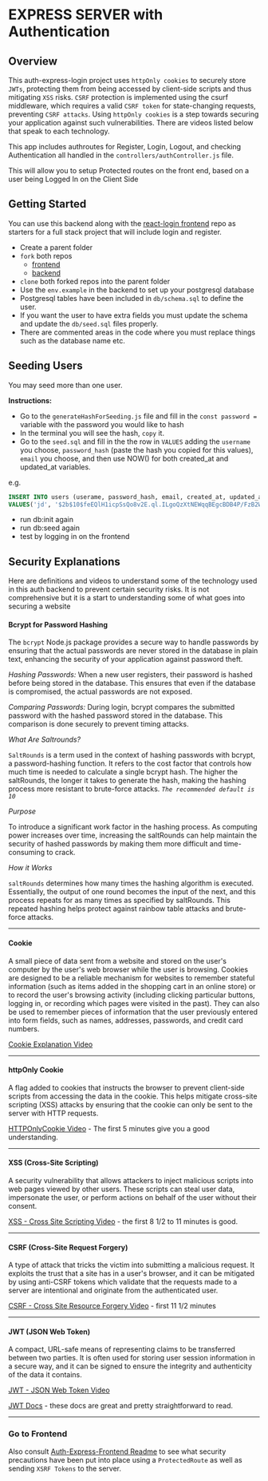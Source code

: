 # EXPRESS SERVER with Authentication

## Overview

This auth-express-login project uses `httpOnly cookies` to securely store `JWTs`, protecting them from being accessed by client-side scripts and thus mitigating `XSS` risks. `CSRF` protection is implemented using the csurf middleware, which requires a valid `CSRF token` for state-changing requests, preventing `CSRF attacks`. Using `httpOnly cookies` is a step towards securing your application against such vulnerabilities. There are videos listed below that speak to each technology.

This app includes authroutes for Register, Login, Logout, and checking Authentication all handled in the `controllers/authController.js` file.

This will allow you to setup Protected routes on the front end, based on a user being Logged In on the Client Side

## Getting Started

You can use this backend along with the [react-login frontend](https://github.com/10-3-pursuit/auth-react-login) repo as starters for a full stack project that will include login and register.

- Create a parent folder
- `fork` both repos
  - [frontend](https://github.com/10-3-pursuit/auth-react-login)
  - [backend](https://github.com/10-3-pursuit/auth-express-login)
- `clone` both forked repos into the parent folder
- Use the `env.example` in the backend to set up your postgresql database
- Postgresql tables have been included in `db/schema.sql` to define the user.
- If you want the user to have extra fields you must update the schema and update the `db/seed.sql` files properly.
- There are commented areas in the code where you must replace things such as the database name etc.

## Seeding Users

You may seed more than one user.

**Instructions:**

- Go to the `generateHashForSeeding.js` file and fill in the `const password = ` variable with the password you would like to hash
- In the terminal you will see the hash, `copy` it.
- Go to the `seed.sql` and fill in the the row in `VALUES` adding the `username` you choose, `password_hash` (paste the hash you copied for this values), `email` you choose, and then use NOW() for both created_at and updated_at variables.

e.g.

```sql
INSERT INTO users (userame, password_hash, email, created_at, updated_at)
VALUES('jd', '$2b$10$feEQlH1icpSsQo8v2E.ql.ILgoQzXtNEWqqBEgcBDB4P/FzB2Ws16', 'jd@me.com', NOW(), NOW())
```

- run db:init again
- run db:seed again
- test by logging in on the frontend

## Security Explanations

Here are definitions and videos to understand some of the technology used in this auth backend to prevent certain security risks. It is not comprehensive but it is a start to understanding some of what goes into securing a website

#### Bcrypt for Password Hashing

The `bcrypt` Node.js package provides a secure way to handle passwords by ensuring that the actual passwords are never stored in the database in plain text, enhancing the security of your application against password theft.

_Hashing Passwords:_ When a new user registers, their password is hashed before being stored in the database. This ensures that even if the database is compromised, the actual passwords are not exposed.

_Comparing Passwords:_ During login, bcrypt compares the submitted password with the hashed password stored in the database. This comparison is done securely to prevent timing attacks.

_What Are Saltrounds?_

`SaltRounds` is a term used in the context of hashing passwords with bcrypt, a password-hashing function. It refers to the cost factor that controls how much time is needed to calculate a single bcrypt hash. The higher the saltRounds, the longer it takes to generate the hash, making the hashing process more resistant to brute-force attacks. _`The recommended default is 10`_

_Purpose_

To introduce a significant work factor in the hashing process. As computing power increases over time, increasing the saltRounds can help maintain the security of hashed passwords by making them more difficult and time-consuming to crack.

_How it Works_

`saltRounds` determines how many times the hashing algorithm is executed. Essentially, the output of one round becomes the input of the next, and this process repeats for as many times as specified by saltRounds. This repeated hashing helps protect against rainbow table attacks and brute-force attacks.

<hr />

#### Cookie

A small piece of data sent from a website and stored on the user's computer by the user's web browser while the user is browsing. Cookies are designed to be a reliable mechanism for websites to remember stateful information (such as items added in the shopping cart in an online store) or to record the user's browsing activity (including clicking particular buttons, logging in, or recording which pages were visited in the past). They can also be used to remember pieces of information that the user previously entered into form fields, such as names, addresses, passwords, and credit card numbers.

[Cookie Explanation Video](https://www.youtube.com/watch?v=s04Vjlcgwco)

<hr />

#### httpOnly Cookie

A flag added to cookies that instructs the browser to prevent client-side scripts from accessing the data in the cookie. This helps mitigate cross-site scripting (XSS) attacks by ensuring that the cookie can only be sent to the server with HTTP requests.

[HTTPOnlyCookie Video](https://www.youtube.com/watch?v=ROg1p0UZL0M) - The first 5 minutes give you a good understanding.

<hr />

#### XSS (Cross-Site Scripting)

A security vulnerability that allows attackers to inject malicious scripts into web pages viewed by other users. These scripts can steal user data, impersonate the user, or perform actions on behalf of the user without their consent.

[XSS - Cross Site Scripting Video](https://www.youtube.com/watch?v=EoaDgUgS6QA) - the first 8 1/2 to 11 minutes is good.

<hr />

#### CSRF (Cross-Site Request Forgery)

A type of attack that tricks the victim into submitting a malicious request. It exploits the trust that a site has in a user's browser, and it can be mitigated by using anti-CSRF tokens which validate that the requests made to a server are intentional and originate from the authenticated user.

[CSRF - Cross Site Resource Forgery Video](https://www.youtube.com/watch?v=eWEgUcHPle0) - first 11 1/2 minutes

<hr />

#### JWT (JSON Web Token)

A compact, URL-safe means of representing claims to be transferred between two parties. It is often used for storing user session information in a secure way, and it can be signed to ensure the integrity and authenticity of the data it contains.

[JWT - JSON Web Token Video](https://www.youtube.com/watch?v=P2CPd9ynFLg)

[JWT Docs](https://jwt.io) - these docs are great and pretty straightforward to read.

<hr />

### Go to Frontend

Also consult [Auth-Express-Frontend Readme](https://github.com/10-3-pursuit/auth-react-login) to see what security precautions have been put into place using a `ProtectedRoute` as well as sending `XSRF Tokens` to the server.

